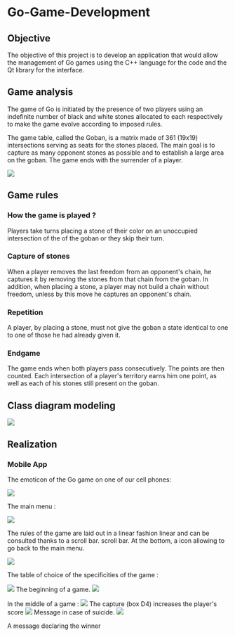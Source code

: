 # Go-Game-Development

## Objective
The objective of this project is to develop an application that would allow the management of Go games using the C++ language for the code and the Qt library for the interface.
## Game analysis

The game of Go is initiated by the presence of two players using an indefinite number of black and white stones allocated to each respectively to make the game evolve according to imposed rules.

The game table, called the Goban, is a matrix made of 361 (19x19) intersections serving as seats for the stones placed. The main goal is to capture as many opponent stones as possible and to establish a large area on the goban. The game ends with the surrender of a player.

  <img src="https://github.com/OUTLAOUAIT/Go-Game-Development/blob/main/Images/Goban.PNG"/>


## Game rules

### How the game is played ?

Players take turns placing a stone of their color on an unoccupied intersection of the of the goban or they skip their turn.

### Capture of stones

When a player removes the last freedom from an opponent's chain, he captures it by removing the stones from that chain from the goban. In addition, when placing a stone, a player may not build a chain without freedom, unless by this move he captures an opponent's chain.

### Repetition
A player, by placing a stone, must not give the goban a state identical to one to one of those he had already given it.

### Endgame
The game ends when both players pass consecutively. The points are then counted. Each intersection of a player's territory earns him one point, as well as each of his stones still present on the goban.

## Class diagram modeling


  <img src="https://github.com/OUTLAOUAIT/Go-Game-Development/blob/main/Images/class%20diagram.PNG"/>

## Realization

### Mobile App

The emoticon of the Go game on one of our cell phones:

  <img src="https://github.com/OUTLAOUAIT/Go-Game-Development/blob/main/Images/emoticone.PNG"/>


The main menu :

  <img src="https://github.com/OUTLAOUAIT/Go-Game-Development/blob/main/Images/menu.PNG"/>



The rules of the game are laid out in a linear fashion linear and can be consulted thanks to a scroll bar. scroll bar. At the bottom, a icon allowing to go back to the main menu.

  <img src="https://github.com/OUTLAOUAIT/Go-Game-Development/blob/main/Images/rules.PNG"/>

The table of choice of the specificities of the game :

  <img src="https://github.com/OUTLAOUAIT/Go-Game-Development/blob/main/Images/preparation.PNG"/>
The beginning of a game.
<img src="https://github.com/OUTLAOUAIT/Go-Game-Development/blob/main/Images/Begin.PNG"/>

In the middle of a game :
<img src="https://github.com/OUTLAOUAIT/Go-Game-Development/blob/main/Images/rules.PNG"/>
The capture (box D4) increases the player's score
<img src="https://github.com/OUTLAOUAIT/Go-Game-Development/blob/main/Images/rules.PNG"/>
Message in case of suicide.
<img src="https://github.com/OUTLAOUAIT/Go-Game-Development/blob/main/Images/endgame.PNG"/>

A message declaring the winner



